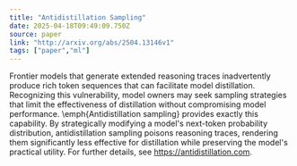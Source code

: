 ```yaml
---
title: "Antidistillation Sampling"
date: 2025-04-18T09:49:09.750Z
source: paper
link: "http://arxiv.org/abs/2504.13146v1"
tags: ["paper","ml"]
---
```

Frontier models that generate extended reasoning traces inadvertently produce
rich token sequences that can facilitate model distillation. Recognizing this
vulnerability, model owners may seek sampling strategies that limit the
effectiveness of distillation without compromising model performance.
\emph{Antidistillation sampling} provides exactly this capability. By
strategically modifying a model's next-token probability distribution,
antidistillation sampling poisons reasoning traces, rendering them
significantly less effective for distillation while preserving the model's
practical utility. For further details, see https://antidistillation.com.
